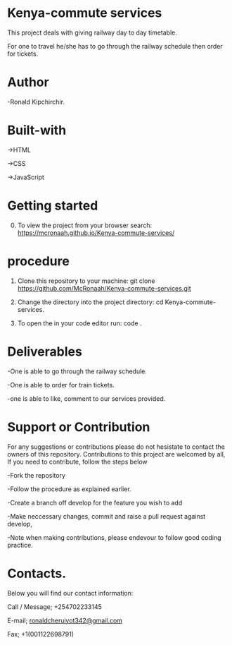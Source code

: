 # Kenya-commute services

This project deals with giving railway day to day timetable.

For one to travel he/she has to go through the railway schedule then order for tickets.

# Author

-Ronald Kipchirchir.

# Built-with

->HTML

->CSS

->JavaScript

# Getting started 

0. To view the project from your browser search: https://mcronaah.github.io/Kenya-commute-services/

# procedure

1. Clone this repository to your machine: git clone https://github.com/McRonaah/Kenya-commute-services.git

2. Change the directory into the project directory: cd Kenya-commute-services.

3. To open the in your code editor run: code .

# Deliverables
-One is able to go through the railway schedule.

-One is able to order for train tickets.

-one is able to like, comment to our services provided.

# Support or Contribution
For any suggestions or contributions please do not hesistate to contact the owners of this repository. Contributions to this project are welcomed by all, If you need to contribute, follow the steps below

-Fork the repository

-Follow the procedure as explained earlier.

-Create a branch off develop for the feature you wish to add

-Make neccessary changes, commit and raise a pull request against develop,

-Note when making contributions, please endevour to follow good coding practice.


# Contacts.
Below you will find our contact information:

Call / Message; +254702233145

E-mail; ronaldcheruiyot342@gmail.com

Fax; +1(001122698791) 